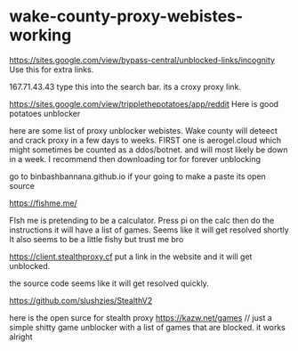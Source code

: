 # wake-county-proxy-webistes-working
https://sites.google.com/view/bypass-central/unblocked-links/incognity Use this for extra links.



167.71.43.43 type this into the search bar. 
its a croxy proxy link. 

https://sites.google.com/view/tripplethepotatoes/app/reddit Here is  good potatoes unblocker

here are some list of proxy unblocker webistes. Wake county will deteect and crack proxy in a few days to weeks.
FIRST one is aerogel.cloud which might sometimes be counted as a ddos/botnet.  and will most likely be down in a week. I recommend then downloading tor for forever unblocking

go to binbashbannana.github.io if your going to make a paste its open source

https://fishme.me/

FIsh me is pretending to be a calculator. Press pi on the calc then do the instructions it will have a list of games. Seems like it will get resolved shortly
It also seems to be a little fishy but trust me bro

https://client.stealthproxy.cf 
put a link in the website and it will get unblocked.

the source code seems like it will get resolved quickly. 

https://github.com/slushzies/StealthV2

here is the open surce for stealth proxy
https://kazw.net/games
// just a simple shitty game unblocker with a list of games that are blocked.
it works alright



